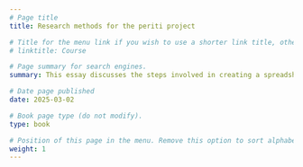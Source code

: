 ```yaml
---
# Page title
title: Research methods for the periti project

# Title for the menu link if you wish to use a shorter link title, otherwise remove this option.
# linktitle: Course

# Page summary for search engines.
summary: This essay discusses the steps involved in creating a spreadsheet of over 500 names of periit, with over 700 references and over 10,000 data points.

# Date page published
date: 2025-03-02

# Book page type (do not modify).
type: book

# Position of this page in the menu. Remove this option to sort alphabetically.
weight: 1
---
```

